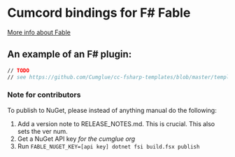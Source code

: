 # Cumcord bindings for F# Fable

[More info about Fable](https://fable.io)

## An example of an F# plugin:

```fs
// TODO
// see https://github.com/Cumglue/cc-fsharp-templates/blob/master/templates/plugin/src/App.fs
```

### Note for contributors
To publish to NuGet, please instead of anything manual do the following:
 1. Add a version note to RELEASE_NOTES.md. This is crucial. This also sets the ver num.
 2. Get a NuGet API key *for the cumglue org*
 3. Run `FABLE_NUGET_KEY=[api key] dotnet fsi build.fsx publish`